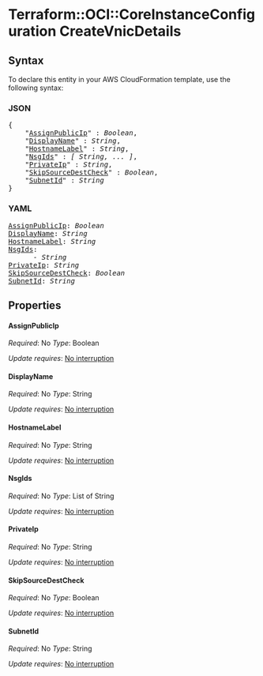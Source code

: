 # Terraform::OCI::CoreInstanceConfiguration CreateVnicDetails

## Syntax

To declare this entity in your AWS CloudFormation template, use the following syntax:

### JSON

<pre>
{
    "<a href="#assignpublicip" title="AssignPublicIp">AssignPublicIp</a>" : <i>Boolean</i>,
    "<a href="#displayname" title="DisplayName">DisplayName</a>" : <i>String</i>,
    "<a href="#hostnamelabel" title="HostnameLabel">HostnameLabel</a>" : <i>String</i>,
    "<a href="#nsgids" title="NsgIds">NsgIds</a>" : <i>[ String, ... ]</i>,
    "<a href="#privateip" title="PrivateIp">PrivateIp</a>" : <i>String</i>,
    "<a href="#skipsourcedestcheck" title="SkipSourceDestCheck">SkipSourceDestCheck</a>" : <i>Boolean</i>,
    "<a href="#subnetid" title="SubnetId">SubnetId</a>" : <i>String</i>
}
</pre>

### YAML

<pre>
<a href="#assignpublicip" title="AssignPublicIp">AssignPublicIp</a>: <i>Boolean</i>
<a href="#displayname" title="DisplayName">DisplayName</a>: <i>String</i>
<a href="#hostnamelabel" title="HostnameLabel">HostnameLabel</a>: <i>String</i>
<a href="#nsgids" title="NsgIds">NsgIds</a>: <i>
      - String</i>
<a href="#privateip" title="PrivateIp">PrivateIp</a>: <i>String</i>
<a href="#skipsourcedestcheck" title="SkipSourceDestCheck">SkipSourceDestCheck</a>: <i>Boolean</i>
<a href="#subnetid" title="SubnetId">SubnetId</a>: <i>String</i>
</pre>

## Properties

#### AssignPublicIp

_Required_: No
_Type_: Boolean

_Update requires_: [No interruption](https://docs.aws.amazon.com/AWSCloudFormation/latest/UserGuide/using-cfn-updating-stacks-update-behaviors.html#update-no-interrupt)

#### DisplayName

_Required_: No
_Type_: String

_Update requires_: [No interruption](https://docs.aws.amazon.com/AWSCloudFormation/latest/UserGuide/using-cfn-updating-stacks-update-behaviors.html#update-no-interrupt)

#### HostnameLabel

_Required_: No
_Type_: String

_Update requires_: [No interruption](https://docs.aws.amazon.com/AWSCloudFormation/latest/UserGuide/using-cfn-updating-stacks-update-behaviors.html#update-no-interrupt)

#### NsgIds

_Required_: No
_Type_: List of String

_Update requires_: [No interruption](https://docs.aws.amazon.com/AWSCloudFormation/latest/UserGuide/using-cfn-updating-stacks-update-behaviors.html#update-no-interrupt)

#### PrivateIp

_Required_: No
_Type_: String

_Update requires_: [No interruption](https://docs.aws.amazon.com/AWSCloudFormation/latest/UserGuide/using-cfn-updating-stacks-update-behaviors.html#update-no-interrupt)

#### SkipSourceDestCheck

_Required_: No
_Type_: Boolean

_Update requires_: [No interruption](https://docs.aws.amazon.com/AWSCloudFormation/latest/UserGuide/using-cfn-updating-stacks-update-behaviors.html#update-no-interrupt)

#### SubnetId

_Required_: No
_Type_: String

_Update requires_: [No interruption](https://docs.aws.amazon.com/AWSCloudFormation/latest/UserGuide/using-cfn-updating-stacks-update-behaviors.html#update-no-interrupt)

